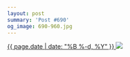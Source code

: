 ```yaml
---
layout: post
summary: 'Post #690'
og_image: 690-960.jpg
---
```


<p>
 <time>
  <a href="/690">
   {{ page.date | date: "%B %-d, %Y" }}
  </a>
 </time>
 <a href="/690">
  <img sizes="(min-width: 700px) 50vw, calc(100vw - 2rem)" src="{{ site.assets_url }}/690-480.jpg" srcset="{{ site.assets_url }}/690-240.jpg 240w, {{ site.assets_url }}/690-480.jpg 480w, {{ site.assets_url }}/690-720.jpg 720w, {{ site.assets_url }}/690-960.jpg 960w"/>
 </a>
</p>
